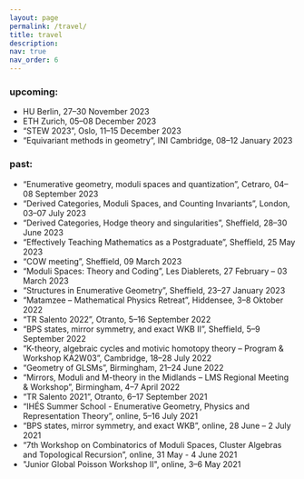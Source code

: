 ```yaml
---
layout: page
permalink: /travel/
title: travel
description: 
nav: true
nav_order: 6
---
```


<h3>upcoming:</h3>
 <ul>
  <li>HU Berlin, 27–30 November 2023</li>
  <li>ETH Zurich, 05–08 December 2023</li>
  <li>“STEW 2023”, Oslo, 11–15 December 2023</li>
  <li>“Equivariant methods in geometry”, INI Cambridge, 08–12 January 2023</li>
</ul>


<h3>past:</h3>
 <ul>
  <li>“Enumerative geometry, moduli spaces and quantization”, Cetraro, 04–08 September 2023</li>
  <li>“Derived Categories, Moduli Spaces, and Counting Invariants”, London, 03–07 July 2023</li>
  <li>“Derived Categories, Hodge theory and singularities”, Sheffield, 28–30 June 2023</li>
  <li>“Effectively Teaching Mathematics as a Postgraduate”, Sheffield, 25 May 2023</li>
  <li>“COW meeting”, Sheffield, 09 March 2023</li>
  <li>“Moduli Spaces: Theory and Coding”, Les Diablerets, 27 February – 03 March 2023</li>
  <li>“Structures in Enumerative Geometry”, Sheffield, 23–27 January 2023</li>
  <li>“Matamzee – Mathematical Physics Retreat”, Hiddensee, 3–8 Oktober 2022</li>
  <li>“TR Salento 2022”, Otranto, 5–16 September 2022</li>
  <li>“BPS states, mirror symmetry, and exact WKB II”, Sheffield, 5–9 September 2022</li>
  <li>“K-theory, algebraic cycles and motivic homotopy theory – Program & Workshop KA2W03”, Cambridge, 18–28 July 2022</li>
  <li>“Geometry of GLSMs”, Birmingham, 21–24 June 2022</li>
  <li>“Mirrors, Moduli and M-theory in the Midlands – LMS Regional Meeting & Workshop”, Birmingham, 4–7 April 2022</li>
  <li>“TR Salento 2021”, Otranto, 6–17 September 2021</li>
  <li>“IHÉS Summer School - Enumerative Geometry, Physics and Representation Theory”, online, 5–16 July 2021</li>
  <li>“BPS states, mirror symmetry, and exact WKB”, online, 28 June – 2 July 2021</li>
  <li>“7th Workshop on Combinatorics of Moduli Spaces, Cluster Algebras and Topological Recursion”, online, 31 May - 4 June 2021</li>
  <li>"Junior Global Poisson Workshop II", online, 3–6 May 2021</li>
</ul>
